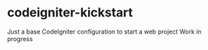 # codeigniter-kickstart
Just a base CodeIgniter configuration to start a web project
Work in progress
